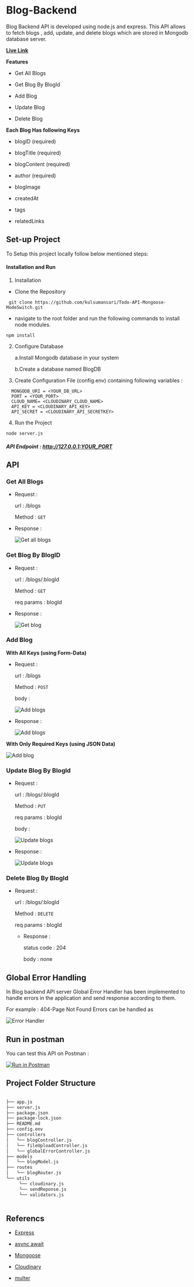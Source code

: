 # Blog-Backend

Blog Backend API is developed using node.js and express. This API allows to fetch blogs , add, update, and delete blogs which are stored in Mongodb database server.

[**Live Link**](https://backend-server-blog.herokuapp.com/)

**Features**

  * Get All Blogs
  
  * Get Blog By BlogId
  
  * Add Blog
  
  * Update Blog
  
  * Delete Blog
 
 **Each Blog Has following Keys**

  * blogID (required)

  * blogTitle (required)
  
  * blogContent (required)
  
  * author (required)
  
  * blogImage
  
  * createdAt
  
  * tags
  
  * relatedLinks
  
  
## Set-up Project

To Setup this project locally follow below mentioned steps:

#### Installation and Run

 1. Installation
 
   - Clone the Repository
   
   ```
    git clone https://github.com/kulsumansari/Todo-API-Mongoose-ModeSwitch.git
  ```
  - navigate to the root folder and run the following commands to install node modules.
   
  ```
  npm install
  ```
  
  2. Configure Database 
   
      a.Install Mongodb database in your system 
   
      b.Create a database named BlogDB
   
   
  3. Create Configuration File (config.env) containing following variables :
   
  ```
    MONGODB_URI = <YOUR_DB_URL>
    PORT = <YOUR_PORT>
    CLOUD_NAME= <CLOUDINARY_CLOUD_NAME>
    API_KEY = <CLOUDINARY_API_KEY>
    API_SECRET = <CLOUDINARY_API_SECRETKEY>
  ```
   
  4. Run the Project
  
  ```
  node server.js
  ```
    
##### API Endpoint : http://127.0.0.1:YOUR_PORT


## API

### Get All Blogs

 * Request :
   
   url : /blogs

   Method : `GET` 

 * Response :
 
    ![Get all blogs](https://kulsumansari.github.io/webpage-data/blogAPI-images/getAllBlogs.png)
 
 
 ### Get Blog By BlogID

 * Request :
   
   url : /blogs/:blogId

   Method : `GET` 
   
   req params : blogId

 * Response :
 
    ![Get blog](https://kulsumansari.github.io/webpage-data/blogAPI-images/getBlogById.png)



 ### Add Blog
 
 **With All Keys (using Form-Data)**
 
 * Request :
   
   url : /blogs

   Method : `POST` 
   
   body : 
   
    ![Add blogs](https://kulsumansari.github.io/webpage-data/blogAPI-images/AddBlogFormData.png)

 * Response :
 
    ![Add blogs](https://kulsumansari.github.io/webpage-data/blogAPI-images/ADDBlogFormDataResult.png)

  **With Only Required Keys (using JSON Data)**
    
   ![Add blog](https://kulsumansari.github.io/webpage-data/blogAPI-images/addBlogJsonDsta.png)



 ### Update Blog By BlogId
 
 * Request :
   
   url : /blogs/:blogId

   Method : `PUT` 
   
   req params : blogId
   
   body : 
   
    ![Update blogs](https://kulsumansari.github.io/webpage-data/blogAPI-images/UpdateBlog.png)

 * Response :
 
    ![Update blogs](https://kulsumansari.github.io/webpage-data/blogAPI-images/UpdateBlogResult.png)


### Delete Blog By BlogId
 
 * Request :
   
   url : /blogs/:blogId

   Method : `DELETE` 
   
   req params : blogId
   
   * Response :
   
        status code : 204
        
        body : none
        


## Global Error Handling 

  In Blog backend API server Global Error Handler has been implemented to handle errors in the application and send response according to them. 
  
  For example : 404-Page Not Found Errors can be handled as
  
  ![Error Handler](https://kulsumansari.github.io/webpage-data/blogAPI-images/NotFound.png)

   
   
## Run in postman

You can test this API on Postman :

[![Run in Postman](https://run.pstmn.io/button.svg)](https://app.getpostman.com/run-collection/e07bdc4cb309a7f9145d?action=collection%2Fimport)

## Project Folder Structure
```bash

├── app.js
├── server.js
├── package.json
├── package-lock.json
├── README.md
├── config.env
├── controllers
│   └── blogController.js
│   └── fileUploadController.js
│   └── globalErrorController.js
├── models
│   └── blogModel.js
├── routes
│   └── blogRouter.js
└── utils
     └── cloudinary.js
     └── sendReponse.js
     └── validators.js     
    
```


## Referencs

* [Express](http://expressjs.com/en/api.html)

* [async await](https://developer.mozilla.org/en-US/docs/Web/JavaScript/Reference/Statements/async_function)

* [Mongoose](https://mongoosejs.com/docs/guide.html)

* [Cloudinary](https://cloudinary.com/documentation/node_integration)

* [multer](https://www.npmjs.com/package/multer)

